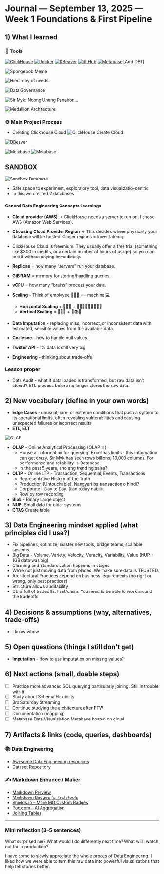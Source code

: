 # Journal — September 13, 2025 — Week 1	Foundations & First Pipeline

## 1) What I learned
### 🔧 Tools


[![ClickHouse](https://img.shields.io/badge/ClickHouse-FFCC01?style=for-the-badge&logo=ClickHouse&logoColor=000)](https://clickhouse.com/)
[![Docker](https://img.shields.io/badge/Docker-2496ED?style=for-the-badge&logo=docker&logoColor=white)](https://www.docker.com/)
[![DBeaver](https://img.shields.io/badge/DBeaver-372923?style=for-the-badge&logo=dbeaver&logoColor=white)](https://dbeaver.io/)
[![dltHub](https://img.shields.io/badge/dltHub-FF6F00?style=for-the-badge&logo=databricks&logoColor=white)](https://dlthub.com/) <!-- dltHub doesn’t have an official shields.io logo, so Databricks is used as a placeholder -->
[![Metabase](https://img.shields.io/badge/Metabase-509EE3?style=for-the-badge&logo=metabase&logoColor=white)](https://www.metabase.com/)
[Add DBT]

![Spongebob Meme](https://encrypted-tbn0.gstatic.com/images?q=tbn:ANd9GcTqQT0XUZ9S-eML_99jUjnbBOOpLihlTBpGtQ&s)

![Hierarchy of needs](https://towardsdatascience.com/wp-content/uploads/2021/06/0yMbTTTVP7IUe-doG.jpg)

![Data Governance](https://technologytransfer.it/wp-content/uploads/Foto-1.png)

![Sir Myk: Noong Unang Panahon...](https://tahananbooks.com/cdn/shop/products/NOONG-UNANG-PANAHON-01_1280x.png?v=1600418611)

![Medallion Architecture](https://blog.bismart.com/hs-fs/hubfs/Arquitectura_Medallion_Pasos.jpg?width=1754&height=656&name=Arquitectura_Medallion_Pasos.jpg)


### ⚙️ Main Project Process
- Creating Clickhouse Cloud
![ClickHouse Create Cloud](https://i.imgur.com/PNVqEAt.png)

![DBeaver](https://i.imgur.com/eFeD2SD.png)

![Metabase](https://i.imgur.com/3dXwQdJ.png)
![Metabase](https://i.imgur.com/W763QdY.png)
## SANDBOX
![Sandbox Database](https://cdnb.artstation.com/p/assets/images/images/026/487/301/original/yun-yun-hakusho-doof.gif?1588900713)

- Safe space to experiment, exploratory tool, data visualizatio-centric
- In this we created 2 databases


### 

#### General Data Engineering Concepts Learnings 
- **Cloud provider (AWS)** → ClickHouse needs a server to run on. I chose AWS (Amazon Web Services).
- **Choosing Cloud Provider Region** → This decides where physically your database will be hosted. Closer regions = lower latency.
- ClickHouse Cloud is freemium. They usually offer a free trial (something like $300 in credits, or a certain number of hours of usage) so you can test it without paying immediately.
- **Replicas** = how many “servers” run your database.
- **GiB RAM** = memory for storing/handling queries.
- **vCPU** = how many “brains” process your data.
- **Scaling** - Think of employee 🧑🏻‍💻 == machine 💻
    - **Horizontal Scaling** = 🧑🏻‍💻 + 🧑🏻‍💻🧑🏻‍💻🧑🏻‍💻
    - **Vertical Scaling** = 🧑🏻‍💻 + 🧠📚📓

- **Data Imputation** - replacing miss, incorrect, or inconsistent data with estimated, sensible values from the available data.
- **Coalesce** - how to handle null values
- **Twitter API** - 1% data is still very big
- **Engineering** - thinking about trade-offs
### Lesson proper
- Data Audit - what if data loaded is transformed, but raw data isn't stored? ETL process before no longer stores the raw data.


## 2) New vocabulary (define in your own words)
- **Edge Cases** - unusual, rare, or extreme conditions that push a system to its operational limits, often revealing vulnerabilities and causing unexpected failures or incorrect results
- **ETL, ELT**

![OLAF](https://media.tenor.com/i8etyEsz7LQAAAAM/olaf-elsa.gif)
- **OLAP** - Online Analytical Processing (OLAP ☃) 
    - House all information for querying. Excel has limits - this information can get crazy. Sir Myk has seen rows billions, 10,000 columns. For performance and reliability -> Database
    - In the past 5 years, ano ang trend ng sales?
- **OLTP** - Online LTP - Transaction, Sequential, Events, Transactions
    - Representative History of the Truth 
    - Production (Untouchable). Nangyari ba transaction o hindi? 
    - Corporate - Day to Day. (Ilan today nabili)
    - Row by row recording
- **Blob** - Binary Large object
- **NUP**: Small data for older systems
- **CTAS** Create table


## 3) Data Engineering mindset applied (what principles did I use?)
- Fix pipelines, optimize, master new tools, bridge teams, scalable systems 
- Big Data - Volume, Variety, Velocity, Veracity, Variability, Value
(NUP - 1GB data was big)
- Cleaning and Standardization happens in stages
- We're not just moving data from places. We make sure data is TRUSTED.
- Architectural Practices depend on business requirements (no right or wrong, only best practices)
- Structure allows auditability
- DE is full of tradeoffs. Fast/clean. You need to be able to work around the tradeoffs 

## 4) Decisions & assumptions (why, alternatives, trade-offs)
- I know whow 

## 5) Open questions (things I still don’t get)
- **Imputation** - How to use imputation on missing values?

## 6) Next actions (small, doable steps)
- [ ] Practice more advanced SQL querying particularly joining. Still in trouble with it.
- [ ] Study about Schema Flexibility
- [ ] 3rd Saturday Streaming
- [ ] Continue studying the architecture after FTW
- [ ] Documentation (mapping)
- [ ] Metabase Data Visualziation Metabase hosted on cloud
## 7) Artifacts & links (code, queries, dashboards)
### 📚 Data Engineering
- [Awesome Data Engineering resources](https://github.com/igorbarinov/awesome-data-engineering)  
- [Dataset Repository](https://archive.ics.uci.edu/dataset/9/auto+mpg)  

### ✍️ Markdown Enhance / Maker
- [Markdown Preview](https://markdownlivepreview.com/)  
- [Markdown Badges for tech tools](https://alexandresanlim.github.io/Badges4-README.md-Profile/#/?id=%e2%9a%a1-database-%f0%9f%94%9dmenu)  
- [Shields.io – More MD Custom Badges](https://shields.io/)  
- [Poe.com – AI Aggregation](Poe.com)  
- [Joining Tables](https://www.youtube.com/watch?v=zGSv0VaOtR0)
---

### Mini reflection (3–5 sentences)
What surprised me? What would I do differently next time? What will I watch out for in production?

I have come to slowly appreciate the whole proces of Data Engineering. I liked how we were able to turn this raw data into powerful visualizations that help tell stories better.
